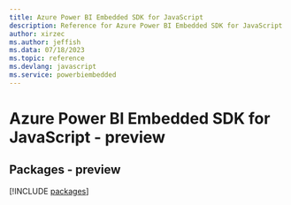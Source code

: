 ```yaml
---
title: Azure Power BI Embedded SDK for JavaScript
description: Reference for Azure Power BI Embedded SDK for JavaScript
author: xirzec
ms.author: jeffish
ms.data: 07/18/2023
ms.topic: reference
ms.devlang: javascript
ms.service: powerbiembedded
---
```

# Azure Power BI Embedded SDK for JavaScript - preview
## Packages - preview
[!INCLUDE [packages](power-bi-embedded-index.md)]
